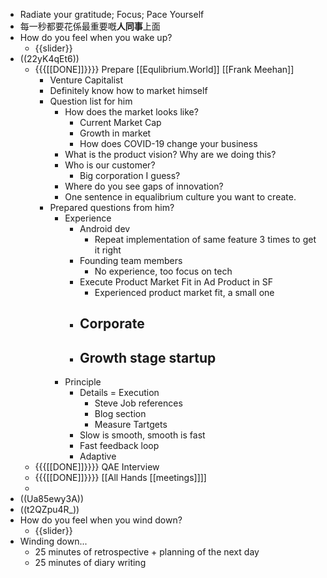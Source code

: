 - Radiate your gratitude; Focus; Pace Yourself
- 每一秒都要花係最重要嘅**人同事**上面
- How do you feel when you wake up?
    - {{slider}}
- ((22yK4qEt6))
    - {{{[[DONE]]}}}} Prepare [[Equlibrium.World]] [[Frank Meehan]]
        - Venture Capitalist
        - Definitely know how to market himself
        - Question list for him
            - How does the market looks like?
                - Current Market Cap
                - Growth in market
                - How does COVID-19 change your business
            - What is the product vision? Why are we doing this?
            - Who is our customer?
                - Big corporation I guess?
            - Where do you see gaps of innovation?
            - One sentence in equalibrium culture you want to create.
        - Prepared questions from him?
            - Experience
                - Android dev
                    - Repeat implementation of same feature 3 times to get it right
                - Founding team members
                    - No experience, too focus on tech
                - Execute Product Market Fit in Ad Product in SF
                    - Experienced product market fit, a small one
                - Corporate
                    - 
                - Growth stage startup
                    - 
            - Principle
                - Details = Execution
                    - Steve Job references
                    - Blog section
                    - Measure Tartgets
                - Slow is smooth, smooth is fast
                - Fast feedback loop
                - Adaptive
    - {{{[[DONE]]}}}} QAE Interview
    - {{{[[DONE]]}}}} [[All Hands [[meetings]]]]
    - 
- ((Ua85ewy3A))
- ((t2QZpu4R_))
- How do you feel when you wind down?
    - {{slider}}
- Winding down...
    - 25 minutes of retrospective + planning of the next day
    - 25 minutes of diary writing

